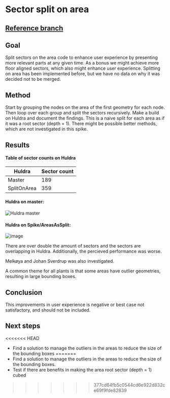 # Sector split on area

## [Reference branch](https://github.com/equinor/rvmsharp/tree/Spike/AreasAsSector)

## Goal

Split sectors on the area code to enhance user experience by presenting more relevant parts at any given time. As a bonus we might achieve more floor aligned sectors, which also might enhance user experience. Splitting on area has been implemented before, but we have no data on why it was decided not to be merged.

## Method

Start by grouping the nodes on the area of the first geometry for each node. Then loop over each group and split the sectors recursively. Make a build on Huldra and document the findings. This is a naive split for each area as if it was a root sector (depth = 1). There might be possible better methods, which are not investigated in this spike.

## Results
#### Table of sector counts on Huldra
| Huldra        | Sector count |
| -----------   | ------------ |
| Master        | 189          |
| SplitOnArea   | 359          |



#### Huldra on master:
![Huldra master](https://github.com/equinor/rvmsharp/assets/141636529/07edffa5-1fd1-4a18-b2e0-af92d1d266b4)


#### Huldra on Spike/AreasAsSplit:
![image](https://github.com/equinor/rvmsharp/assets/141636529/7a93bc14-1396-41a9-8da4-a0216a1a9cb9)


There are over double the amount of sectors and the sectors are overlapping in Huldra. Additionally, the percieved performance was worse.

Melkøya and Johan Sverdrup was also investigated.

A common theme for all plants is that some areas have outlier geometries, resulting in large bounding boxes. 

## Conclusion

This improvements in user experience is negative or best case not satisfactory, and should not be included.

## Next steps

<<<<<<< HEAD
- Find a solution to manage the outliers in the areas to reduce the size of the bounding boxes
=======
- Find a solution to manage the outliers in the areas to reduce the size of the bounding boxes.
- Test if there are benefits in making the area root sector (depth = 1) cubed

>>>>>>> 377cd64fb5c0544cd6e922d832ce69f9fde82839

